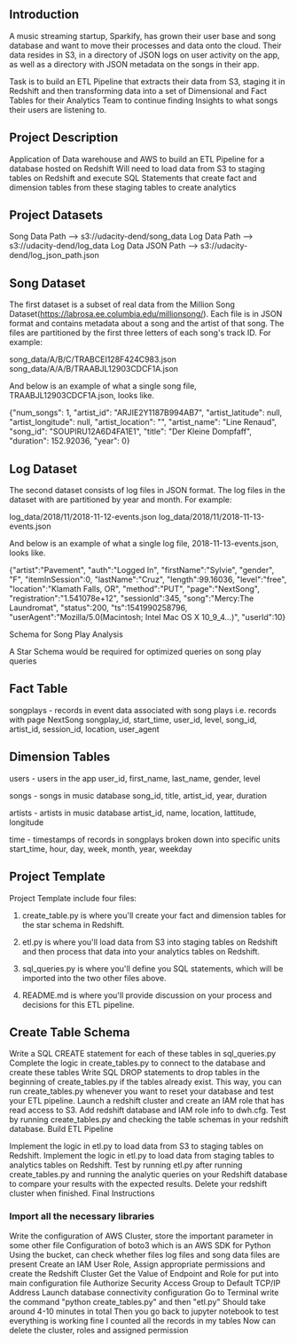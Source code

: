 ## Introduction

A music streaming startup, Sparkify, has grown their user base and song database and want to move their processes and data onto the cloud. Their data resides in S3, in a directory of JSON logs on user activity on the app, as well as a directory with JSON metadata on the songs in their app.

Task is to build an ETL Pipeline that extracts their data from S3, staging it in Redshift and then transforming data into a set of Dimensional and Fact Tables for their Analytics Team to continue finding Insights to what songs their users are listening to.

## Project Description

Application of Data warehouse and AWS to build an ETL Pipeline for a database hosted on Redshift Will need to load data from S3 to staging tables on Redshift and execute SQL Statements that create fact and dimension tables from these staging tables to create analytics

## Project Datasets

Song Data Path --> s3://udacity-dend/song_data Log Data Path --> s3://udacity-dend/log_data Log Data JSON Path --> s3://udacity-dend/log_json_path.json

## Song Dataset

The first dataset is a subset of real data from the Million Song Dataset(https://labrosa.ee.columbia.edu/millionsong/). Each file is in JSON format and contains metadata about a song and the artist of that song. The files are partitioned by the first three letters of each song's track ID. For example:

song_data/A/B/C/TRABCEI128F424C983.json song_data/A/A/B/TRAABJL12903CDCF1A.json

And below is an example of what a single song file, TRAABJL12903CDCF1A.json, looks like.

{"num_songs": 1, "artist_id": "ARJIE2Y1187B994AB7", "artist_latitude": null, "artist_longitude": null, "artist_location": "", "artist_name": "Line Renaud", "song_id": "SOUPIRU12A6D4FA1E1", "title": "Der Kleine Dompfaff", "duration": 152.92036, "year": 0}

## Log Dataset

The second dataset consists of log files in JSON format. The log files in the dataset with are partitioned by year and month. For example:

log_data/2018/11/2018-11-12-events.json log_data/2018/11/2018-11-13-events.json

And below is an example of what a single log file, 2018-11-13-events.json, looks like.

{"artist":"Pavement", "auth":"Logged In", "firstName":"Sylvie", "gender", "F", "itemInSession":0, "lastName":"Cruz", "length":99.16036, "level":"free", "location":"Klamath Falls, OR", "method":"PUT", "page":"NextSong", "registration":"1.541078e+12", "sessionId":345, "song":"Mercy:The Laundromat", "status":200, "ts":1541990258796, "userAgent":"Mozilla/5.0(Macintosh; Intel Mac OS X 10_9_4...)", "userId":10}

Schema for Song Play Analysis

A Star Schema would be required for optimized queries on song play queries

## Fact Table

songplays - records in event data associated with song plays i.e. records with page NextSong songplay_id, start_time, user_id, level, song_id, artist_id, session_id, location, user_agent

## Dimension Tables

users - users in the app user_id, first_name, last_name, gender, level

songs - songs in music database song_id, title, artist_id, year, duration

artists - artists in music database artist_id, name, location, lattitude, longitude

time - timestamps of records in songplays broken down into specific units start_time, hour, day, week, month, year, weekday

## Project Template

Project Template include four files:

1. create_table.py is where you'll create your fact and dimension tables for the star schema in Redshift.

2. etl.py is where you'll load data from S3 into staging tables on Redshift and then process that data into your analytics tables on Redshift.

3. sql_queries.py is where you'll define you SQL statements, which will be imported into the two other files above.

4. README.md is where you'll provide discussion on your process and decisions for this ETL pipeline.

## Create Table Schema

Write a SQL CREATE statement for each of these tables in sql_queries.py
Complete the logic in create_tables.py to connect to the database and create these tables
Write SQL DROP statements to drop tables in the beginning of create_tables.py if the tables already exist. This way, you can run create_tables.py whenever you want to reset your database and test your ETL pipeline.
Launch a redshift cluster and create an IAM role that has read access to S3.
Add redshift database and IAM role info to dwh.cfg.
Test by running create_tables.py and checking the table schemas in your redshift database.
Build ETL Pipeline

Implement the logic in etl.py to load data from S3 to staging tables on Redshift.
Implement the logic in etl.py to load data from staging tables to analytics tables on Redshift.
Test by running etl.py after running create_tables.py and running the analytic queries on your Redshift database to compare your results with the expected results.
Delete your redshift cluster when finished.
Final Instructions

### Import all the necessary libraries
Write the configuration of AWS Cluster, store the important parameter in some other file
Configuration of boto3 which is an AWS SDK for Python
Using the bucket, can check whether files log files and song data files are present
Create an IAM User Role, Assign appropriate permissions and create the Redshift Cluster
Get the Value of Endpoint and Role for put into main configuration file
Authorize Security Access Group to Default TCP/IP Address
Launch database connectivity configuration
Go to Terminal write the command "python create_tables.py" and then "etl.py"
Should take around 4-10 minutes in total
Then you go back to jupyter notebook to test everything is working fine
I counted all the records in my tables
Now can delete the cluster, roles and assigned permission